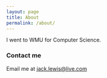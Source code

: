 ```yaml
---
layout: page
title: About
permalink: /about/
---
```


I went to WMU for Computer Science.

### Contact me
Email me at [jack.lewis@live.com](mailto:jack.lewis@live.com)

